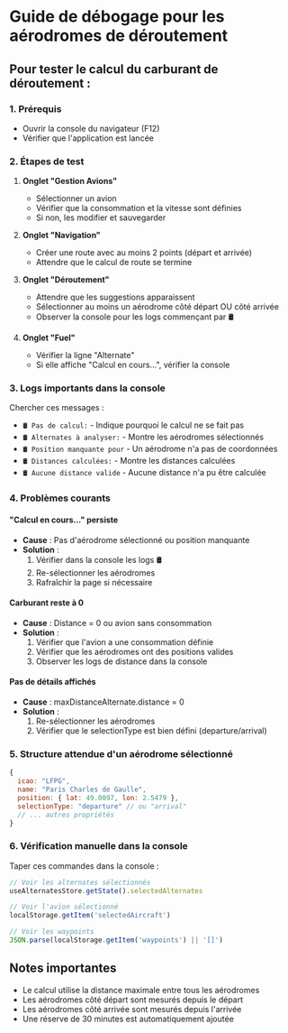 # Guide de débogage pour les aérodromes de déroutement

## Pour tester le calcul du carburant de déroutement :

### 1. Prérequis
- Ouvrir la console du navigateur (F12)
- Vérifier que l'application est lancée

### 2. Étapes de test

1. **Onglet "Gestion Avions"**
   - Sélectionner un avion
   - Vérifier que la consommation et la vitesse sont définies
   - Si non, les modifier et sauvegarder

2. **Onglet "Navigation"**
   - Créer une route avec au moins 2 points (départ et arrivée)
   - Attendre que le calcul de route se termine

3. **Onglet "Déroutement"**
   - Attendre que les suggestions apparaissent
   - Sélectionner au moins un aérodrome côté départ OU côté arrivée
   - Observer la console pour les logs commençant par 🛢️

4. **Onglet "Fuel"**
   - Vérifier la ligne "Alternate"
   - Si elle affiche "Calcul en cours...", vérifier la console

### 3. Logs importants dans la console

Chercher ces messages :
- `🛢️ Pas de calcul:` - Indique pourquoi le calcul ne se fait pas
- `🛢️ Alternates à analyser:` - Montre les aérodromes sélectionnés
- `🛢️ Position manquante pour` - Un aérodrome n'a pas de coordonnées
- `🛢️ Distances calculées:` - Montre les distances calculées
- `🛢️ Aucune distance valide` - Aucune distance n'a pu être calculée

### 4. Problèmes courants

#### "Calcul en cours..." persiste
- **Cause** : Pas d'aérodrome sélectionné ou position manquante
- **Solution** : 
  1. Vérifier dans la console les logs 🛢️
  2. Re-sélectionner les aérodromes
  3. Rafraîchir la page si nécessaire

#### Carburant reste à 0
- **Cause** : Distance = 0 ou avion sans consommation
- **Solution** :
  1. Vérifier que l'avion a une consommation définie
  2. Vérifier que les aérodromes ont des positions valides
  3. Observer les logs de distance dans la console

#### Pas de détails affichés
- **Cause** : maxDistanceAlternate.distance = 0
- **Solution** :
  1. Re-sélectionner les aérodromes
  2. Vérifier que le selectionType est bien défini (departure/arrival)

### 5. Structure attendue d'un aérodrome sélectionné

```javascript
{
  icao: "LFPG",
  name: "Paris Charles de Gaulle",
  position: { lat: 49.0097, lon: 2.5479 },
  selectionType: "departure" // ou "arrival"
  // ... autres propriétés
}
```

### 6. Vérification manuelle dans la console

Taper ces commandes dans la console :

```javascript
// Voir les alternates sélectionnés
useAlternatesStore.getState().selectedAlternates

// Voir l'avion sélectionné
localStorage.getItem('selectedAircraft')

// Voir les waypoints
JSON.parse(localStorage.getItem('waypoints') || '[]')
```

## Notes importantes

- Le calcul utilise la distance maximale entre tous les aérodromes
- Les aérodromes côté départ sont mesurés depuis le départ
- Les aérodromes côté arrivée sont mesurés depuis l'arrivée
- Une réserve de 30 minutes est automatiquement ajoutée